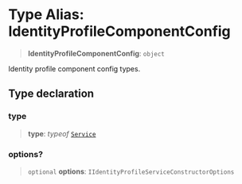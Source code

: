 # Type Alias: IdentityProfileComponentConfig

> **IdentityProfileComponentConfig**: `object`

Identity profile component config types.

## Type declaration

### type

> **type**: *typeof* [`Service`](../variables/IdentityComponentType.md#service)

### options?

> `optional` **options**: `IIdentityProfileServiceConstructorOptions`
